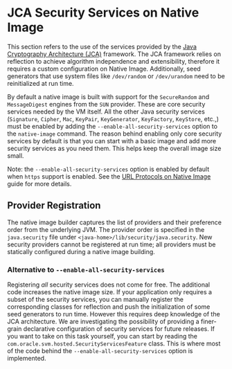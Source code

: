 # JCA Security Services on Native Image

This section refers to the use of the services provided by the [Java Cryptography Architecture (JCA)](https://docs.oracle.com/javase/8/docs/technotes/guides/security/crypto/CryptoSpec.html) framework.
The JCA framework relies on reflection to achieve algorithm independence and extensibility, therefore it requires a custom configuration on Native Image.
Additionally, seed generators that use system files like `/dev/random` or `/dev/urandom` need to be reinitialized at run time.

By default a native image is built with support for the `SecureRandom` and `MessageDigest` engines from the `SUN` provider.
These are core security services needed by the VM itself.
All the other Java security services (`Signature`, `Cipher`, `Mac`, `KeyPair`, `KeyGenerator`, `KeyFactory`, `KeyStore`, etc.,) must be enabled by adding the `--enable-all-security-services` option to the `native-image` command.
The reason behind enabling only core security services by default is that you can start with a basic image and add more security services as you need them.
This helps keep the overall image size small.

Note: the `--enable-all-security-services` option is enabled by default when `https` support is enabled.
See the [URL Protocols on Native Image](URLProtocols.md) guide for more details.

## Provider Registration
The native image builder captures the list of providers and their preference order from the underlying JVM.
The provider order is specified in the `java.security` file under `<java-home>/lib/security/java.security`.
New security providers cannot be registered at run time; all providers must be statically configured during a native image building.

### Alternative to `--enable-all-security-services`
Registering *all* security services does not come for free.
The additional code increases the native image size.
If your application only requires a subset of the security services, you can manually register the corresponding classes for reflection and push the initialization of some seed generators to run time.
However this requires deep knowledge of the JCA architecture.
We are investigating the possibility of providing a finer-grain declarative configuration of security services for future releases.
If you want to take on this task yourself, you can start by reading the `com.oracle.svm.hosted.SecurityServicesFeature` class.
This is where most of the code behind the `--enable-all-security-services` option is implemented.
